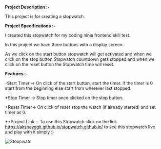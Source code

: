 **Project Description :-**

This project is for creating a stopwatch.

**Project Specifications :-**

I created this stopwatch for my coding ninja frontend skill test.

In this project we have three buttons with a display screen.

As we click on the start button stopwatch will get activated and  when we click on the stop button Stopwatch countdown gets stopped and when we click on the reset button the Stopwatch time will reset.

**Features :-**
 
-Start Timer -> 
On click of the start button, start the timer.
If the timer is 0 start from the beginning else start from wherever last stopped.

*Stop Timer ->
Stop timer once clicked on the stop button.

+Reset Timer->
On click of reset stop the watch (if already started) and set timer as 0.

  
**Project Link :-
       To use this Stopwatch click on the link 
                      https://akshayggit.github.io/stopwatch.github.io/ 
                    to see this stopwatch live and play with it simply :)

![Stoopwatc](https://user-images.githubusercontent.com/121675141/210346541-4b26a573-8a6e-43ba-9b36-344dc993f975.png)
